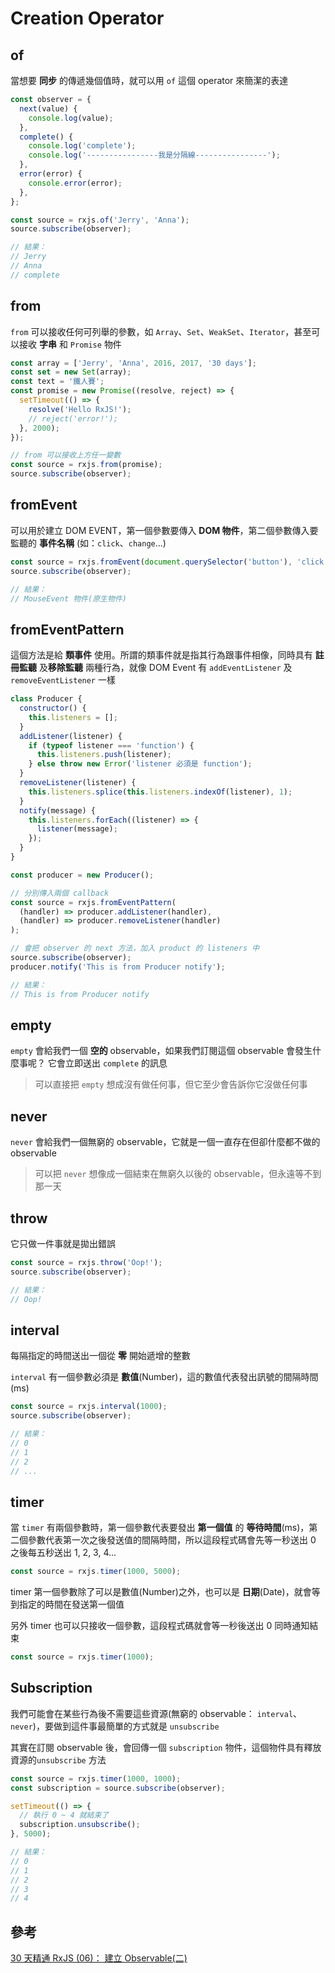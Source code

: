 # Creation Operator

## of

當想要 **同步** 的傳遞幾個值時，就可以用 `of` 這個 operator 來簡潔的表達

```js
const observer = {
  next(value) {
    console.log(value);
  },
  complete() {
    console.log('complete');
    console.log('----------------我是分隔線----------------');
  },
  error(error) {
    console.error(error);
  },
};

const source = rxjs.of('Jerry', 'Anna');
source.subscribe(observer);

// 結果：
// Jerry
// Anna
// complete
```

## from

`from` 可以接收任何可列舉的參數，如 `Array`、`Set`、`WeakSet`、`Iterator`，甚至可以接收 **字串** 和 `Promise` 物件

```js
const array = ['Jerry', 'Anna', 2016, 2017, '30 days'];
const set = new Set(array);
const text = '鐵人賽';
const promise = new Promise((resolve, reject) => {
  setTimeout(() => {
    resolve('Hello RxJS!');
    // reject('error!');
  }, 2000);
});

// from 可以接收上方任一變數
const source = rxjs.from(promise);
source.subscribe(observer);
```

## fromEvent

可以用於建立 DOM EVENT，第一個參數要傳入 **DOM 物件**，第二個參數傳入要監聽的 **事件名稱** (如：`click`、`change`...)

```js
const source = rxjs.fromEvent(document.querySelector('button'), 'click');
source.subscribe(observer);

// 結果：
// MouseEvent 物件(原生物件)
```

## fromEventPattern

這個方法是給 **類事件** 使用。所謂的類事件就是指其行為跟事件相像，同時具有 **註冊監聽** 及**移除監聽** 兩種行為，就像 DOM Event 有 `addEventListener` 及 `removeEventListener` 一樣

```js
class Producer {
  constructor() {
    this.listeners = [];
  }
  addListener(listener) {
    if (typeof listener === 'function') {
      this.listeners.push(listener);
    } else throw new Error('listener 必須是 function');
  }
  removeListener(listener) {
    this.listeners.splice(this.listeners.indexOf(listener), 1);
  }
  notify(message) {
    this.listeners.forEach((listener) => {
      listener(message);
    });
  }
}

const producer = new Producer();

// 分別傳入兩個 callback
const source = rxjs.fromEventPattern(
  (handler) => producer.addListener(handler),
  (handler) => producer.removeListener(handler)
);

// 會把 observer 的 next 方法，加入 product 的 listeners 中
source.subscribe(observer);
producer.notify('This is from Producer notify');

// 結果：
// This is from Producer notify
```

## empty

`empty` 會給我們一個 **空的** observable，如果我們訂閱這個 observable 會發生什麼事呢？ 它會立即送出 `complete` 的訊息

> 可以直接把 `empty` 想成沒有做任何事，但它至少會告訴你它沒做任何事

## never

`never` 會給我們一個無窮的 observable，它就是一個一直存在但卻什麼都不做的 observable

> 可以把 `never` 想像成一個結束在無窮久以後的 observable，但永遠等不到那一天

## throw

它只做一件事就是拋出錯誤

```js
const source = rxjs.throw('Oop!');
source.subscribe(observer);

// 結果：
// Oop!
```

## interval

每隔指定的時間送出一個從 **零** 開始遞增的整數

`interval` 有一個參數必須是 **數值**(Number)，這的數值代表發出訊號的間隔時間(ms)

```js
const source = rxjs.interval(1000);
source.subscribe(observer);

// 結果：
// 0
// 1
// 2
// ...
```

## timer

當 `timer` 有兩個參數時，第一個參數代表要發出 **第一個值** 的 **等待時間**(ms)，第二個參數代表第一次之後發送值的間隔時間，所以這段程式碼會先等一秒送出 0 之後每五秒送出 1, 2, 3, 4...

```js
const source = rxjs.timer(1000, 5000);
```

timer 第一個參數除了可以是數值(Number)之外，也可以是 **日期**(Date)，就會等到指定的時間在發送第一個值

另外 timer 也可以只接收一個參數，這段程式碼就會等一秒後送出 0 同時通知結束

```js
const source = rxjs.timer(1000);
```

## Subscription

我們可能會在某些行為後不需要這些資源(無窮的 observable： `interval`、`never`)，要做到這件事最簡單的方式就是 `unsubscribe`

其實在訂閱 observable 後，會回傳一個 `subscription` 物件，這個物件具有釋放資源的`unsubscribe` 方法

```js
const source = rxjs.timer(1000, 1000);
const subscription = source.subscribe(observer);

setTimeout(() => {
  // 執行 0 ~ 4 就結束了
  subscription.unsubscribe();
}, 5000);

// 結果：
// 0
// 1
// 2
// 3
// 4
```

## 參考

[30 天精通 RxJS (06)： 建立 Observable(二)](https://ithelp.ithome.com.tw/articles/10187043)
